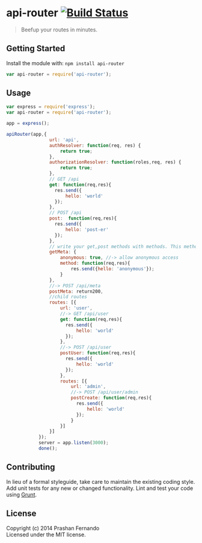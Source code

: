 # api-router [![Build Status](https://travis-ci.org/Prashanfdo/api-router.svg)](http://travis-ci.org/prashanfdo/api-router)

> Beefup your routes in minutes.


## Getting Started

Install the module with: `npm install api-router`

```js
var api-router = require('api-router');
```
  
## Usage

```js
var express = require('express');
var api-router = require('api-router');

app = express();

apiRouter(app,{
                url: 'api',
                authResolver: function(req, res) {
                    return true;
                },
                authorizationResolver: function(roles,req, res) {
                    return true;
                },
                // GET /api
                get: function(req,res){
                  res.send({
                      hello: 'world'
                  });
                },
                // POST /api
                post:  function(req,res){
                  res.send({
                      hello: 'post-er'
                  });
                },
                // write your get,post methods with methods. This method will be routed to -> GET /api/meta
                getMeta: {
                    anonymous: true, //-> allow anonymous access
                    method: function(req,res){
                        res.send({hello: 'anonymous'});
                    }
                },
                //-> POST /api/meta
                postMeta: return200,
                //child routes
                routes: [{
                    url: 'user',
                    //-> GET /api/user
                    get: function(req,res){
                      res.send({
                          hello: 'world'
                      });
                    },
                    //-> POST /api/user
                    postUser: function(req,res){
                      res.send({
                          hello: 'world'
                      });
                    },
                    routes: [{
                        url: 'admin',
                        //-> POST /api/user/admin
                        postCreate: function(req,res){
                          res.send({
                              hello: 'world'
                          });
                        }
                    }]
                }]
            });
            server = app.listen(3000);
            done();
```


## Contributing

In lieu of a formal styleguide, take care to maintain the existing coding style. Add unit tests for any new or changed functionality. Lint and test your code using [Grunt](http://gruntjs.com).


## License

Copyright (c) 2014 Prashan Fernando  
Licensed under the MIT license.
